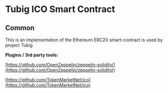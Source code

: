 # Tubig ICO Smart Contract

## Common

This is an implementation of the Ethereum ERC20 smart-contract is used by project Tubig

<b>Plugins / 3rd party tools:</b>

[https://github.com/OpenZeppelin/zeppelin-solidity/](https://github.com/OpenZeppelin/zeppelin-solidity/)

[https://github.com/TokenMarketNet/ico](https://github.com/TokenMarketNet/ico)